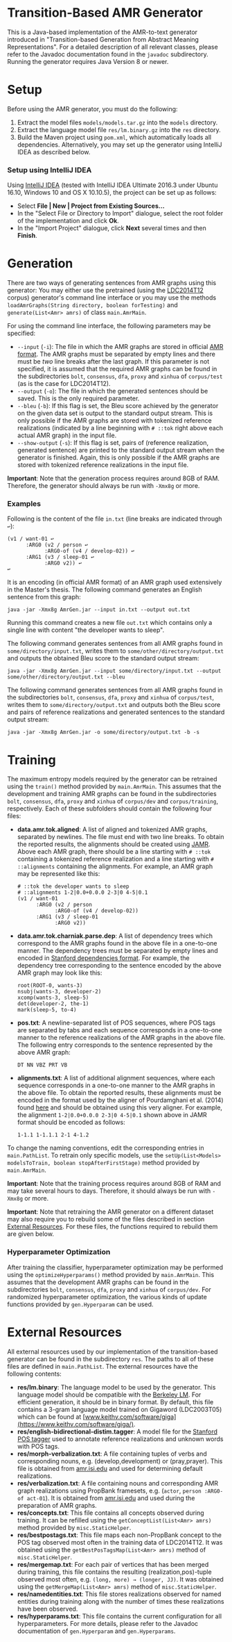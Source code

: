 ﻿# Transition-Based AMR Generator

This is a Java-based implementation of the AMR-to-text generator introduced in "Transition-based Generation from Abstract Meaning Representations". For a detailed description of all relevant classes, please refer to the Javadoc documentation found in the `javadoc` subdirectory. Running the generator requires Java Version 8 or newer. 

# Setup

Before using the AMR generator, you must do the following:

1) Extract the model files `models/models.tar.gz` into the `models` directory.
2) Extract the language model file `res/lm.binary.gz` into the `res` directory.
3) Build the Maven project using `pom.xml`, which automatically loads all dependencies. Alternatively, you may set up the generator using IntelliJ IDEA as described below.

### Setup using IntelliJ IDEA

Using [IntelliJ IDEA](https://www.jetbrains.com/idea/) (tested with IntelliJ IDEA Ultimate 2016.3 under Ubuntu 16.10, Windows 10 and OS X 10.10.5), the project can be set up as follows:

- Select **File | New | Project from Existing Sources...**
- In the "Select File or Directory to Import" dialogue, select the root folder of the implementation and click **Ok**.
- In the "Import Project" dialogue, click **Next** several times and then **Finish**.

# Generation

There are two ways of generating sentences from AMR graphs using this generator: You may either use the pretrained (using the [LDC2014T12](https://catalog.ldc.upenn.edu/ldc2014t12) corpus) generator's command line interface or you may use the methods `loadAmrGraphs(String directory, boolean forTesting)` and `generate(List<Amr> amrs)` of class `main.AmrMain`.

For using the command line interface, the following parameters may be specified:
- `--input` (`-i`): The file in which the AMR graphs are stored in official [AMR format](https://github.com/amrisi/amr-guidelines/blob/master/amr.md). The AMR graphs must be separated by empty lines and there must be *two* line breaks after the last graph. If this parameter is not specified, it is assumed that the required AMR graphs can be found in the subdirectories `bolt`, `consensus`, `dfa`, `proxy` and `xinhua` of `corpus/test` (as is the case for LDC2014T12).
- `--output` (`-o`): The file in which the generated sentences should be saved. This is the only required parameter.
- `--bleu` (`-b`): If this flag is set, the Bleu score achieved by the generator on the given data set is output to the standard output stream. This is only possible if the AMR graphs are stored with tokenized reference realizations (indicated by a line beginning with `# ::tok` right above each actual AMR graph) in the input file.
- `--show-output` (`-s`): If this flag is set, pairs of (reference realization, generated sentence) are printed to the standard output stream when the generator is finished. Again, this is only possible if the AMR graphs are stored with tokenized reference realizations in the input file.

**Important**: Note that the generation process requires around 8GB of RAM. Therefore, the generator should always be run with `-Xmx8g` or more.
 
### Examples

Following is the content of the file `in.txt` (line breaks are indicated through `↩`):

```
(v1 / want-01 ↩
      :ARG0 (v2 / person ↩
  	    	:ARG0-of (v4 / develop-02)) ↩
      :ARG1 (v3 / sleep-01 ↩
  	    	:ARG0 v2)) ↩
↩
```
It is an encoding (in official AMR format) of an AMR graph used extensively in the Master's thesis. The following command generates an English sentence from this graph:
```
java -jar -Xmx8g AmrGen.jar --input in.txt --output out.txt
```
Running this command creates a new file `out.txt` which contains only a single line with content "the developer wants to sleep".

The following command generates sentences from all AMR graphs found in `some/directory/input.txt`, writes them to `some/other/directory/output.txt` and outputs the obtained Bleu score to the standard output stream:
```
java -jar -Xmx8g AmrGen.jar --input some/directory/input.txt --output some/other/directory/output.txt --bleu
```
The following command generates sentences from all AMR graphs found in the subdirectories `bolt`, `consensus`, `dfa`, `proxy` and `xinhua` of `corpus/test`, writes them to `some/directory/output.txt` and outputs both the Bleu score and pairs of reference realizations and generated sentences to the standard output stream:
```
java -jar -Xmx8g AmrGen.jar -o some/directory/output.txt -b -s
```

# Training

The maximum entropy models required by the generator can be retrained using the `train()` method provided by `main.AmrMain`. This assumes that the development and training AMR graphs can be found in the subdirectories `bolt`, `consensus`, `dfa`, `proxy` and `xinhua` of `corpus/dev` and `corpus/training`, respectively. Each of these subfolders should contain the following four files: 
- **data.amr.tok.aligned**: A list of aligned and tokenized AMR graphs, separated by newlines. The file must end with two line breaks. To obtain the reported results, the alignments should be created using [JAMR](https://github.com/jflanigan/jamr).
Above each AMR graph, there should be a line starting with `# ::tok` containing a tokenized reference realization and a line starting with `# ::alignments` containing the alignments. For example, an AMR graph may be represented like this:

    ```
    # ::tok the developer wants to sleep
    # ::alignments 1-2|0.0+0.0.0 2-3|0 4-5|0.1	
    (v1 / want-01
          :ARG0 (v2 / person
      	    	:ARG0-of (v4 / develop-02))
          :ARG1 (v3 / sleep-01
      	    	:ARG0 v2))
    ```

- **data.amr.tok.charniak.parse.dep**: A list of dependency trees which correspond to the AMR graphs found in the above file in a one-to-one manner. The dependency trees must be separated by empty lines and encoded in [Stanford dependencies format](https://nlp.stanford.edu/software/stanford-dependencies.shtml). For example, the dependency tree corresponding to the sentence encoded by the above AMR graph may look like this:

    ```
    root(ROOT-0, wants-3)
    nsubj(wants-3, developer-2)
    xcomp(wants-3, sleep-5)
    det(developer-2, the-1)
    mark(sleep-5, to-4)
    ```

- **pos.txt**: A newline-separated list of POS sequences, where POS tags are separated by tabs and each sequence corresponds in a one-to-one manner to the reference realizations of the AMR graphs in the above file. The following entry corresponds to the sentence represented by the above AMR graph:

    ```
    DT NN VBZ PRT VB
    ```

- **alignments.txt**: A list of additional alignment sequences, where each sequence corresponds in a one-to-one manner to the AMR graphs in the above file. To obtain the reported results, these alignments must be encoded in the format used by the aligner of Pourdamghani et al. (2014) found [here](http://isi.edu/~damghani/papers/Aligner.zip) and should be obtained using this very aligner. For example, the alignment `1-2|0.0+0.0.0 2-3|0 4-5|0.1` shown above in JAMR format should be encoded as follows:

    ```
    1-1.1 1-1.1.1 2-1 4-1.2 
    ```

To change the naming conventions, edit the corresponding entries in `main.PathList`. To retrain only specific models, use the `setUp(List<Models> modelsToTrain, boolean stopAfterFirstStage)` method provided by `main.AmrMain`.

**Important**: Note that the training process requires around 8GB of RAM and may take several hours to days. Therefore, it should always be run with `-Xmx8g` or more.

**Important**: Note that retraining the AMR generator on a different dataset may also require you to rebuild some of the files described in section [External Resources](#external-resources). For these files, the functions required to rebuild them are given below. 

### Hyperparameter Optimization

After training the classifier, hyperparameter optimization may be performed using the `optimizeHyperparams()` method provided by `main.AmrMain`. This assumes that the development AMR graphs can be found in the subdirectories `bolt`, `consensus`, `dfa`, `proxy` and `xinhua` of `corpus/dev`.
For randomized hyperparameter optimization, the various kinds of update functions provided by `gen.Hyperparam` can be used.

# External Resources

All external resources used by our implementation of the transition-based generator can be found in the subdirectory `res`. The paths to all of these files are defined in `main.PathList`. The external resources have the following contents:

- **res/lm.binary**: The language model to be used by the generator. This language model should be compatible with the [Berkeley LM](https://github.com/adampauls/berkeleylm). For efficient generation, it should be in binary format. By default, this file contains a 3-gram language model trained on Gigaword (LDC2003T05) which can be found at [www.keithv.com/software/giga](https://www.keithv.com/software/giga/).
- **res/english-bidirectional-distim.tagger**: A model file for the [Stanford POS tagger](https://nlp.stanford.edu/software/tagger.shtml) used to annotate reference realizations and unknown words with POS tags.
- **res/morph-verbalization.txt**: A file containing tuples of verbs and corresponding nouns, e.g. (develop,development) or (pray,prayer). This file is obtained from [amr.isi.edu](http://amr.isi.edu/download/lists/morph-verbalization-v1.01.txt) and used for determining default realizations.
- **res/verbalization.txt**: A file containing nouns and corresponding AMR graph realizations using PropBank framesets, e.g. (`actor`, `person :ARG0-of act-01`). It is obtained from [amr.isi.edu](http://amr.isi.edu/download/lists/verbalization-list-v1.06.txt) and used during the preparation of AMR graphs. 
- **res/concepts.txt**: This file contains all concepts observed during training. It can be refilled using the `getConceptList(List<Amr> amrs)` method provided by `misc.StaticHelper`.
- **res/bestpostags.txt**: This file maps each non-PropBank concept to the POS tag observed most often in the training data of LDC2014T12. It was obtained using the `getBestPosTagsMap(List<Amr> amrs)` method of `misc.StaticHelper`.
- **res/mergemap.txt**: For each pair of vertices that has been merged during training, this file contains the resulting (realization,pos)-tuple observed most often, e.g. `(long, more) → (longer, JJ)`. It was obtained using the `getMergeMap(List<Amr> amrs)` method of `misc.StaticHelper`.
- **res/namedentities.txt**: This file stores realizations observed for named entities during training along with the number of times these realizations have been observed.
- **res/hyperparams.txt**: This file contains the current configuration for all hyperparameters. For more details, please refer to the Javadoc documentation of `gen.Hyperparam` and `gen.Hyperparams`.
